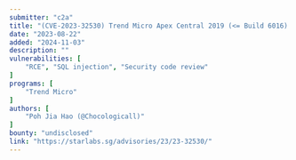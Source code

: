 ```yaml
---
submitter: "c2a"
title: "(CVE-2023-32530) Trend Micro Apex Central 2019 (<= Build 6016) Authenticated RCE"
date: "2023-08-22"
added: "2024-11-03"
description: ""
vulnerabilities: [
    "RCE", "SQL injection", "Security code review"
]
programs: [
    "Trend Micro"
]
authors: [
    "Poh Jia Hao (@Chocologicall)"
]
bounty: "undisclosed"
link: "https://starlabs.sg/advisories/23/23-32530/"
---
```





